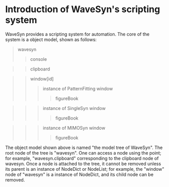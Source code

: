 Introduction of WaveSyn's scripting system
======
WaveSyn provides a scripting system for automation. The core of the system is a object model, shown as follows:
>wavesyn
>>console

>>clipboard

>>window[id]
>>>instance of PatternFitting window
>>>>figureBook

>>>instance of SingleSyn window
>>>>figureBook

>>>instance of MIMOSyn window
>>>>figureBook

The object model shown above is named "the model tree of WaveSyn". The root node of the tree is "wavesyn". One can access a node using the point; for example, "wavesyn.clipboard" corresponding to the clipboard node of wavesyn. Once a node is attached to the tree, it cannot be removed unless its parent is an instance of NodeDict or NodeList; for example, the "window" node of "wavesyn" is a instance of NodeDict, and its child node can be removed. 
